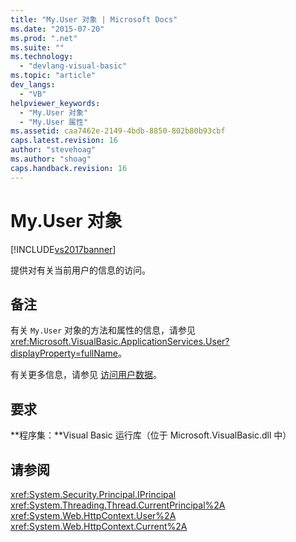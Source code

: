 ```yaml
---
title: "My.User 对象 | Microsoft Docs"
ms.date: "2015-07-20"
ms.prod: ".net"
ms.suite: ""
ms.technology: 
  - "devlang-visual-basic"
ms.topic: "article"
dev_langs: 
  - "VB"
helpviewer_keywords: 
  - "My.User 对象"
  - "My.User 属性"
ms.assetid: caa7462e-2149-4bdb-8850-802b80b93cbf
caps.latest.revision: 16
author: "stevehoag"
ms.author: "shoag"
caps.handback.revision: 16
---
```

# My.User 对象
[!INCLUDE[vs2017banner](../../../visual-basic/includes/vs2017banner.md)]

提供对有关当前用户的信息的访问。  
  
## 备注  
 有关 `My.User` 对象的方法和属性的信息，请参见 <xref:Microsoft.VisualBasic.ApplicationServices.User?displayProperty=fullName>。  
  
 有关更多信息，请参见 [访问用户数据](../../../visual-basic/developing-apps/programming/accessing-user-data.md)。  
  
## 要求  
 **程序集：**Visual Basic 运行库（位于 Microsoft.VisualBasic.dll 中）  
  
## 请参阅  
 <xref:System.Security.Principal.IPrincipal>   
 <xref:System.Threading.Thread.CurrentPrincipal%2A>   
 <xref:System.Web.HttpContext.User%2A>   
 <xref:System.Web.HttpContext.Current%2A>